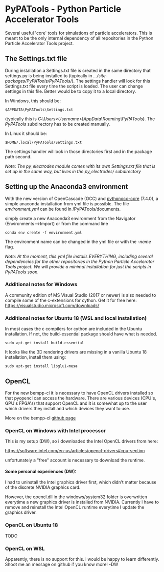 # PyPATools - Python Particle Accelerator Tools
Several useful 'core' tools for simulations of particle accelerators. 
This is meant to be the only internal dependency of all repositories
in the Python Particle Accelerator Tools project.

## The Settings.txt file
During installation a Settings.txt file is created in
the same directory that settings.py is being installed to 
(typically in _.../site-packages/PyPATools/PyPATools/_). The settings handler 
will look for this Settings.txt file every time the script is loaded. 
The user can change settings in this file. Better would be to copy it to a 
local directory.

In Windows, this should be:

``$APPDATA\PyPATools\Settings.txt``

(typically this is _C:\Users\<Username>\AppData\Roaming\PyPATools_). 
The _PyPATools_ subdirectory has to be created manually.

In Linux it should be:

``$HOME/.local/PyPATools/Settings.txt``

The settings handler wil look in those directories first and in the package path 
second. 

_Note: The py_electrodes module comes with its own Settings.txt file that is set 
up in the same way, but lives in the py_electrodes/ subdirectory_

## Setting up the Anaconda3 environment

With the new version of OpenCascade (OCC) and 
[pythonocc-core](https://github.com/tpaviot/pythonocc-core) (7.4.0), a simple 
anaconda installation from yml file is possible. The file _environment.yml_ 
can be found in /PyPATools/documents. 

simply create a new Anaconda3 environment from the Navigator (Environments-->Import)
or from the command line

``conda env create -f environment.yml``

The environment name can be changed in the yml file or with the _-name_ flag.

_Note: At the moment, this yml file installs EVERYTHING, including 
several dependencies for the other
repositories in the Python Particle Accelerator Tools project. 
We will provide a minimal installation for just the scripts in PyPATools soon._ 

### Additional notes for Windows

A community edition of MS Visual Studio (2017 or newer) is also needed to compile 
some of the c-extensions for cython. 
Get it for free here: https://visualstudio.microsoft.com/downloads/

### Additional notes for Ubuntu 18 (WSL and local installation)
In most cases the c compilers for cython are included in the Ubuntu installation.
If not, the build-essential package should have what is needed.

``sudo apt-get install build-essential``

It looks like the 3D rendering drivers are missing in a vanilla Ubuntu 18 installation, 
install them using:

``sudo apt-get install libglu1-mesa``
## OpenCL
For the new bempp-cl it is necessary to have OpenCL drivers installed so that
pyopencl can access the hardware. There are various devices (CPU's, GPU's FPGA's) 
that support OpenCL and it is somewhat up to the user which drivers they install and
which devices they want to use. 

More on the bempp-cl [github page](https://github.com/bempp/bempp-cl)

### OpenCL on Windows with Intel processor
This is my setup (DW), so i downloaded the Intel OpenCL drivers from here:

https://software.intel.com/en-us/articles/opencl-drivers#cpu-section

unfortunately a "free" account is necessary to download the runtime. 

#### Some personal experiences (DW):
I had to uninstall the Intel graphics driver first, which didn't matter because
of the discrete NVIDIA graphics card. 

However, the opencl.dll in the windows/system32 folder is overwritten 
everytime a new graphics driver is installed from NVIDIA. 
Currently I have to remove and reinstall the Intel OpenCL runtime everytime 
I update the graphics driver. 

### OpenCL on Ubuntu 18
TODO

### OpenCL on WSL
Apparently, there is no support for this. i would be happy to learn differently. 
Shoot me an message on github if you know more! -DW